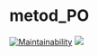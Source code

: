 # metod_PO
[![Maintainability](https://api.codeclimate.com/v1/badges/4e66969010ff36b64d7d/maintainability)](https://codeclimate.com/github/Katrrriin/metod_PO/maintainability)
<a href="https://codeclimate.com/github/Katrrriin/metod_PO/test_coverage"><img src="https://api.codeclimate.com/v1/badges/4e66969010ff36b64d7d/test_coverage" /></a>
